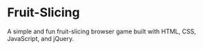 # Fruit-Slicing
A simple and fun fruit-slicing browser game built with HTML, CSS, JavaScript, and jQuery.
